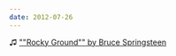 ```yaml
---
date: 2012-07-26
---
```


♫ [""Rocky Ground"" by Bruce Springsteen](https://music.apple.com/gb/album/rocky-ground/507103631?i=507103644)
